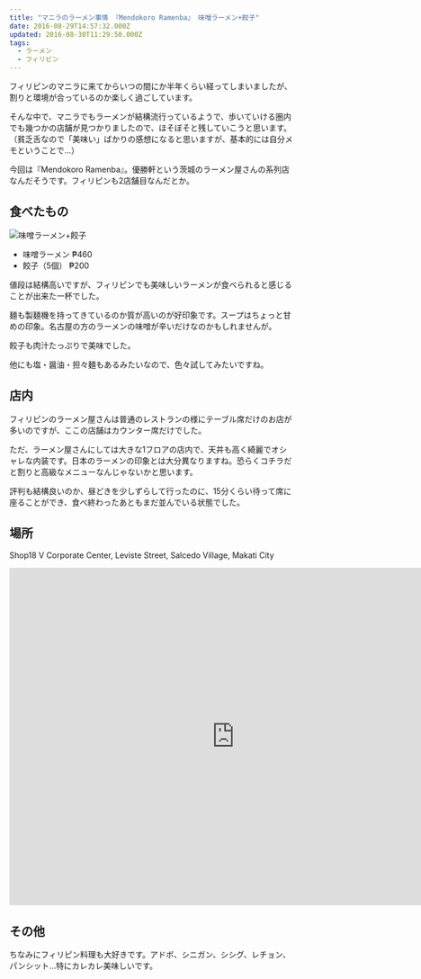 ```yaml
---
title: "マニラのラーメン事情 『Mendokoro Ramenba』 味噌ラーメン+餃子"
date: 2016-08-29T14:57:32.000Z
updated: 2016-08-30T11:29:50.000Z
tags:
  - ラーメン
  - フィリピン
---
```


フィリピンのマニラに来てからいつの間にか半年くらい経ってしまいましたが、割りと環境が合っているのか楽しく過ごしています。

そんな中で、マニラでもラーメンが結構流行っているようで、歩いていける圏内でも幾つかの店舗が見つかりましたので、ほそぼそと残していこうと思います。
（貧乏舌なので「美味い」ばかりの感想になると思いますが、基本的には自分メモということで…）

今回は『Mendokoro Ramenba』。優勝軒という茨城のラーメン屋さんの系列店なんだそうです。フィリピンも2店舗目なんだとか。

## 食べたもの

![味噌ラーメン+餃子](/content/images/2016/08/File-Aug-15--12-21-11-AM-1.jpeg)

* 味噌ラーメン ₱460
* 餃子（5個） ₱200

値段は結構高いですが、フィリピンでも美味しいラーメンが食べられると感じることが出来た一杯でした。

麺も製麺機を持ってきているのか質が高いのが好印象です。スープはちょっと甘めの印象。名古屋の方のラーメンの味噌が辛いだけなのかもしれませんが。

餃子も肉汁たっぷりで美味でした。

他にも塩・醤油・担々麺もあるみたいなので、色々試してみたいですね。

## 店内

フィリピンのラーメン屋さんは普通のレストランの様にテーブル席だけのお店が多いのですが、ここの店舗はカウンター席だけでした。

ただ、ラーメン屋さんにしては大きな1フロアの店内で、天井も高く綺麗でオシャレな内装です。日本のラーメンの印象とは大分異なりますね。恐らくコチラだと割りと高級なメニューなんじゃないかと思います。

評判も結構良いのか、昼どきを少しずらして行ったのに、15分くらい待って席に座ることができ、食べ終わったあともまだ並んでいる状態でした。

## 場所

Shop18 V Corporate Center, Leviste Street, Salcedo Village, Makati City

<div class="gmaps">
<iframe src="https://www.google.com/maps/embed?pb=!1m18!1m12!1m3!1d1719.190441436031!2d121.02354192259052!3d14.560170458869829!2m3!1f0!2f0!3f0!3m2!1i1024!2i768!4f13.1!3m3!1m2!1s0x3397c907ab328217%3A0xd8e18abb4c04964c!2sMendokoro+Ramenba!5e0!3m2!1sja!2sph!4v1472482084275" width="800" height="600" frameborder="0" style="border:0" allowfullscreen></iframe>
</div>

## その他

ちなみにフィリピン料理も大好きです。アドボ、シニガン、シシグ、レチョン、パンシット…特にカレカレ美味しいです。
